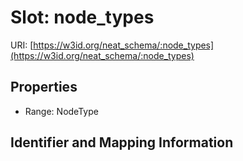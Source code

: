 # Slot: node_types

URI: [https://w3id.org/neat_schema/:node_types](https://w3id.org/neat_schema/:node_types)



<!-- no inheritance hierarchy -->


## Properties

 * Range: NodeType



## Identifier and Mapping Information





